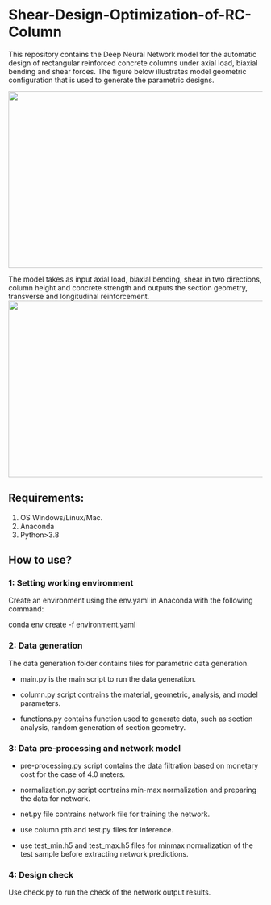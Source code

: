 # Shear-Design-Optimization-of-RC-Column
This repository contains the Deep Neural Network model for the automatic design of rectangular reinforced concrete columns under axial load, biaxial bending and shear forces. The figure below illustrates model geometric configuration that is used to generate the parametric designs.

<img  align="center" src="https://user-images.githubusercontent.com/57977216/184859700-c8bc5f4a-b340-43be-a064-6376c200ebbc.png" width="700" height="350">

The model takes as input axial load, biaxial bending, shear in two directions, column height and concrete strength and outputs the section geometry, transverse and longitudinal reinforcement.
<img  align="center" src="https://user-images.githubusercontent.com/57977216/184858249-64a279a7-45ca-47ee-bf5c-d07878a70b6a.png" width="700" height="350">



## Requirements:
1. OS Windows/Linux/Mac.
2. Anaconda
3. Python>3.8


## How to use?

### 1: Setting working environment
Create an environment using the env.yaml in Anaconda with the following command:

conda env create -f environment.yaml

### 2: Data generation
The data generation folder contains files for parametric data generation.

- main.py is the main script to run the data generation. 

- column.py script contrains the material, geometric, analysis, and model parameters.

- functions.py contains function used to generate data, such as section analysis, random generation of section geometry.


### 3: Data pre-processing and network model
- pre-processing.py script contains the data filtration based on monetary cost for the case of 4.0 meters.

- normalization.py script contrains min-max normalization and preparing the data for network.

- net.py file contrains network file for training the network. 

- use column.pth  and test.py files for inference.

- use test_min.h5 and test_max.h5 files for minmax normalization of the test sample before extracting network predictions.

### 4: Design check
Use check.py to run the check of the network output results.

